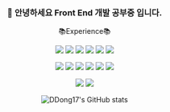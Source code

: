 ###  <div align=center>👋 안녕하세요 Front End 개발 공부중 입니다. </div>
<div align=center>
  <p>📚Experience📚</p>
</div>


<div align=center> 
  <p>
  <img src="https://img.shields.io/badge/C-A8B9CC?style=flat&logo=C&logoColor=white"/> 
  <img src="https://img.shields.io/badge/JAVA-007396?style=flat&logo=JAVA&logoColor=white"/>
  <img src="https://img.shields.io/badge/HTML5-E34F26?style=flat&logo=HTML5&logoColor=white"/>
  <img src="https://img.shields.io/badge/CSS3-1572B6?style=flat&logo=CSS3&logoColor=white"/>
  <img src="https://img.shields.io/badge/Javascript-F7DF1E?style=flat&logo=Javascript&logoColor=white"/>
  <img src="https://img.shields.io/badge/Python-3776AB?style=flat&logo=Python&logoColor=white"/>
  </p>
</div>

<div align=center>
  <p>
  <img src="https://img.shields.io/badge/React-3178C6?style=flat&logo=React&logoColor=white"/>
  <img src="https://img.shields.io/badge/Bootstrap-3178C6?style=flat&logo=Bootstrap&logoColor=white"/>
  <img src="https://img.shields.io/badge/Android Studio-3DDC84?style=flat&logo=Android Studio&logoColor=white"/>
  <img src="https://img.shields.io/badge/Eclipse-2C2255?style=flat&logo=Eclipse&logoColor=white"/>
  <img src="https://img.shields.io/badge/Unity-FFFFFF?style=flat&logo=Unity&logoColor=white"/>
  <img src="https://img.shields.io/badge/Git-F05032?style=flat&logo=Git&logoColor=white"/>
  </p> 
 <div align=center>
   <p>
  <img src="https://img.shields.io/badge/MySQL-4479A1?style=flat&logo=MySQL&logoColor=white"/>
  <img src="https://img.shields.io/badge/Docker-2496ED?style=flat&logo=Docker&logoColor=white"/>
   </p>
 </div>

![DDong17's GitHub stats](https://github-readme-stats.vercel.app/api?username=DDong17&theme=transparent&show_icons=true)

<!--
**DDong17/DDong17** is a ✨ _special_ ✨ repository because its `README.md` (this file) appears on your GitHub profile.
 
Here are some ideas to get you started:

- 🔭 I’m currently working on ...
- 🌱 I’m currently learning ...
- 👯 I’m looking to collaborate on ...
- 🤔 I’m looking for help with ...
- 💬 Ask me about ...
- 📫 How to reach me: ...
- 😄 Pronouns: ...
- ⚡ Fun fact: ...
-->
